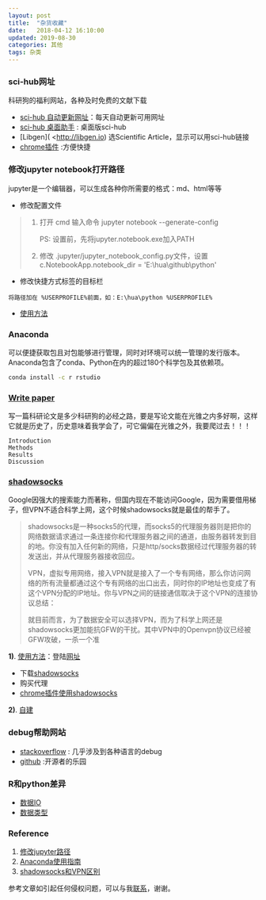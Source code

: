 ```yaml
---
layout: post
title:  "杂货收藏"
date:   2018-04-12 16:10:00
updated: 2019-08-30
categories: 其他
tags: 杂类
---
```




### sci-hub网址

科研狗的福利网站，各种及时免费的文献下载

* [sci-hub 自动更新网址](http://tool.yovisun.com/scihub/)：每天自动更新可用网址
* [sci-hub 桌面助手](https://pan.baidu.com/s/1kVb2pJh#list/path=%2F ) : 桌面版sci-hub
* [Libgen]( <http://libgen.io)  选Scientific Article，显示可以用sci-hub链接
* [chrome插件](http://chromecj.com/productivity/2017-07/773.html) :方便快捷




### 修改jupyter notebook打开路径

jupyter是一个编辑器，可以生成各种你所需要的格式：md、html等等

* 修改配置文件

> 1. 打开 cmd 输入命令 jupyter notebook --generate-config
>
>    PS: 设置前，先将jupyter.notebook.exe加入PATH
>
> 2. 修改 .jupyter/jupyter_notebook_config.py文件，设置 c.NotebookApp.notebook_dir = 'E:\\hua\\github\\python'

* 修改快捷方式标签的目标栏


```
将路径加在 %USERPROFILE%前面，如：E:\hua\python %USERPROFILE%
```

* [使用方法](https://zhuanlan.zhihu.com/p/33105153)



### Anaconda

可以便捷获取包且对包能够进行管理，同时对环境可以统一管理的发行版本。Anaconda包含了conda、Python在内的超过180个科学包及其依赖项。

```bash
conda install -c r rstudio
```



### [Write paper](https://writing.wisc.edu/Handbook/SciRep/ScienceReport.html)

写一篇科研论文是多少科研狗的必经之路，要是写论文能在光锥之内多好啊，这样它就是历史了，历史意味着我学会了，可它偏偏在光锥之外，我要爬过去！！！

```
Introduction
Methods
Results
Discussion
```



### [shadowsocks](https://en.wikipedia.org/wiki/Shadowsocks)

Google因强大的搜索能力而著称，但国内现在不能访问Google，因为需要借用梯子，但VPN不适合科学上网，这个时候shadowsocks就是最佳的帮手了。

> shadowsocks是一种socks5的代理，而socks5的代理服务器则是把你的网络数据请求通过一条连接你和代理服务器之间的通道，由服务器转发到目的地。你没有加入任何新的网络，只是http/socks数据经过代理服务器的转发送出，并从代理服务器接收回应。
>
> VPN，虚拟专用网络，接入VPN就是接入了一个专有网络，那么你访问网络的所有流量都通过这个专有网络的出口出去，同时你的IP地址也变成了有这个VPN分配的IP地址。你与VPN之间的链接通信取决于这个VPN的连接协议总结：
>
> 就目前而言，为了数据安全可以选择VPN，而为了科学上网还是shadowsocks更加能抗GFW的干扰。其中VPN中的Openvpn协议已经被GFW攻破，一杀一个准

**1)**. [使用方法](https://blog.csdn.net/amoscn/article/details/79364599)：登陆[网址](https://github.com/shadowsocks)

* 下载[shadowsocks](https://github.com/shadowsocks/shadowsocks-windows/releases)
* 购买代理
* [chrome插件使用shadowsocks](http://www.111cn.net/sys/Ubuntu/76513.htm)

**2)**. [自建](https://blog.csdn.net/junbujianwpl/article/details/78639247)



### debug帮助网站

* [stackoverflow](http://stackoverflow.com/questions) : 几乎涉及到各种语言的debug
* [github](https://github.com/) :开源者的乐园




### R和python差异

* [数据IO](https://shiring.github.io/r_vs_python/2017/01/22/R_vs_Py_post)
* [数据类型](https://gigadom.wordpress.com/2017/05/22/r-vs-python-different-similarities-and-similar-differences/)






### Reference 

1. [修改jupyter路径](https://www.zhihu.com/question/31600197)
2. [Anaconda使用指南](https://zhuanlan.zhihu.com/p/32925500)
3. [shadowsocks和VPN区别](https://blog.csdn.net/qq_30072293/article/details/78485789)

参考文章如引起任何侵权问题，可以与我[联系](https://github.com/HuaZou/)，谢谢。
